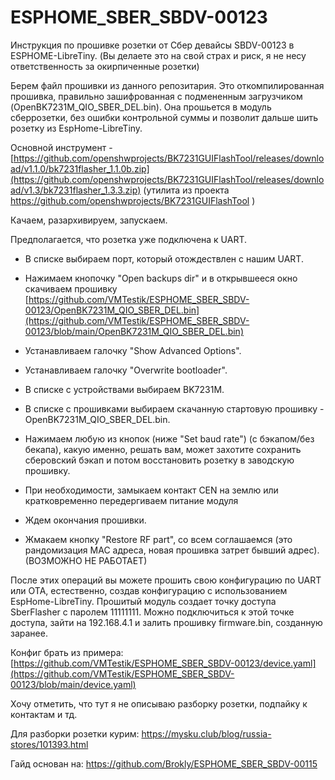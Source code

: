 # ESPHOME_SBER_SBDV-00123
Инструкция по прошивке розетки от Сбер девайсы SBDV-00123 в ESPHOME-LibreTiny. (Вы делаете это на свой страх и риск, я не несу ответственность за окирпиченные розетки)

Берем файл прошивки из данного репозитария. Это откомпилированная прошивка, правильно зашифрованная с подмененным загрузчикoм (OpenBK7231M_QIO_SBER_DEL.bin). Она прошьется в модуль сберрозетки, без ошибки контрольной суммы и позволит дальше шить розетку из EspHome-LibreTiny.

Основной инструмент - [https://github.com/openshwprojects/BK7231GUIFlashTool/releases/download/v1.1.0/bk7231flasher_1.1.0b.zip](https://github.com/openshwprojects/BK7231GUIFlashTool/releases/download/v1.3/bk7231flasher_1.3.3.zip) (утилита из проекта https://github.com/openshwprojects/BK7231GUIFlashTool )

Качаем, разархивируем, запускаем.

Предполагается, что розетка уже подключена к UART.

- В списке выбираем порт, который отождествлен с нашим UART.

- Нажимаем кнопочку "Open backups dir" и в открывшееся окно скачиваем прошивку [https://github.com/VMTestik/ESPHOME_SBER_SBDV-00123/OpenBK7231M_QIO_SBER_DEL.bin](https://github.com/VMTestik/ESPHOME_SBER_SBDV-00123/blob/main/OpenBK7231M_QIO_SBER_DEL.bin)

- Устанавливаем галочку "Show Advanced Options".  

- Устанавливаем галочку "Overwrite bootloader".

- В списке с устройствами выбираем BK7231M.

- В списке с прошивками выбираем скачанную стартовую прошивку - OpenBK7231M_QIO_SBER_DEL.bin.

- Нажимаем любую из кнопок (ниже "Set baud rate") (с бэкапом/без бекапа), какую именно, решать вам, может захотите сохранить сберовский бэкап и потом восстановить розетку в заводскую прошивку.

- При необходимости, замыкаем контакт CEN на землю или кратковременно передергиваем питание модуля

- Ждем окончания прошивки.

- Жмакаем кнопку "Restore RF part", со всем соглашаемся (это рандомизация MAC адреса, новая прошивка затрет бывший адрес). (ВОЗМОЖНО НЕ РАБОТАЕТ)

После этих операций вы можете прошить свою конфигурацию по UART или OTA, естественно, создав конфигурацию с использованием EspHome-LibreTiny. Прошитый модуль создает точку доступа SberFlasher с паролем 11111111. Можно подключиться к этой точке доступа, зайти на 192.168.4.1 и залить прошивку firmware.bin, созданную заранее. 
    
Конфиг брать из примера: [https://github.com/VMTestik/ESPHOME_SBER_SBDV-00123/device.yaml](https://github.com/VMTestik/ESPHOME_SBER_SBDV-00123/blob/main/device.yaml)

Хочу отметить, что тут я не описываю разборку розетки, подпайку к контактам и тд.

Для разборки розетки курим: https://mysku.club/blog/russia-stores/101393.html

Гайд основан на: https://github.com/Brokly/ESPHOME_SBER_SBDV-00115
